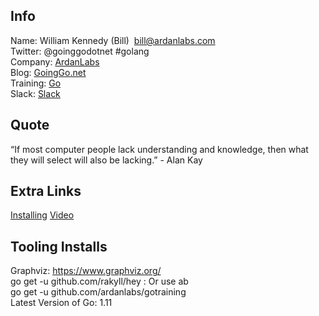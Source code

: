 ## Info  
Name:     William Kennedy (Bill)  bill@ardanlabs.com  
Twitter:  @goinggodotnet #golang  
Company:  [ArdanLabs](https://www.ardanlabs.com)  
Blog:     [GoingGo.net](https://www.ardanlabs.com/blog)  
Training: [Go](http://github.com/ardanlabs/gotraining)  
Slack:    [Slack](https://invite.slack.golangbridge.org)  

## Quote  
“If most computer people lack understanding and knowledge, then what they will select will also be lacking.” - Alan Kay


## Extra Links  
 [Installing](https://www.ardanlabs.com/blog/2016/05/installing-go-and-your-workspace.html)
[Video](http://www.informit.com/store/ultimate-go-programming-livelessons-9780134757483)

## Tooling Installs
Graphviz: https://www.graphviz.org/  
go get -u github.com/rakyll/hey   : Or use ab  
go get -u github.com/ardanlabs/gotraining  
Latest Version of Go: 1.11  
